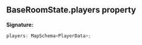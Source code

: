 
## BaseRoomState.players property

**Signature:**

```typescript
players: MapSchema<PlayerData>;
```
